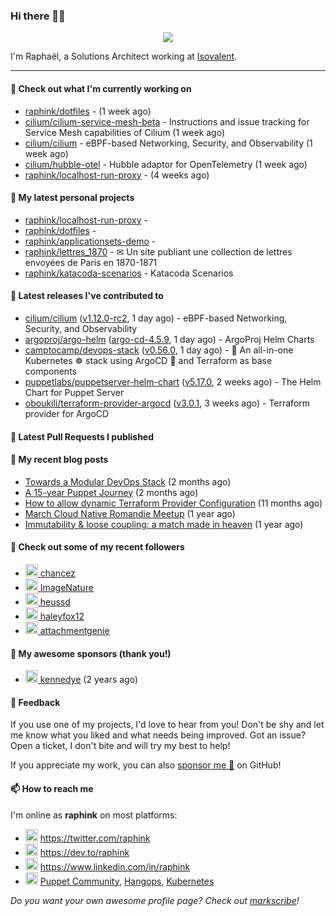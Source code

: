 ### Hi there 👋🏼


<p align="center">
  <a href="https://github.com/ryo-ma/github-profile-trophy"><img src="https://github-profile-trophy.vercel.app/?username=raphink&theme=darkhub&margin-w=15&margin-h=15&no-frame=true&column=5"/></a>
</p>


I'm Raphaël, a Solutions Architect working at [Isovalent](https://github.com/isovalent).

<hr />


#### 👷 Check out what I'm currently working on

- [raphink/dotfiles](https://github.com/raphink/dotfiles) -  (1 week ago)
- [cilium/cilium-service-mesh-beta](https://github.com/cilium/cilium-service-mesh-beta) - Instructions and issue tracking for Service Mesh capabilities of Cilium (1 week ago)
- [cilium/cilium](https://github.com/cilium/cilium) - eBPF-based Networking, Security, and Observability (1 week ago)
- [cilium/hubble-otel](https://github.com/cilium/hubble-otel) - Hubble adaptor for OpenTelemetry (1 week ago)
- [raphink/localhost-run-proxy](https://github.com/raphink/localhost-run-proxy) -  (4 weeks ago)

#### 🌱 My latest personal projects

- [raphink/localhost-run-proxy](https://github.com/raphink/localhost-run-proxy) - 
- [raphink/dotfiles](https://github.com/raphink/dotfiles) - 
- [raphink/applicationsets-demo](https://github.com/raphink/applicationsets-demo) - 
- [raphink/lettres_1870](https://github.com/raphink/lettres_1870) - ✉ Un site publiant une collection de lettres envoyées de Paris en 1870-1871
- [raphink/katacoda-scenarios](https://github.com/raphink/katacoda-scenarios) - Katacoda Scenarios

#### 🔭 Latest releases I've contributed to

- [cilium/cilium](https://github.com/cilium/cilium) ([v1.12.0-rc2](https://github.com/cilium/cilium/releases/tag/v1.12.0-rc2), 1 day ago) - eBPF-based Networking, Security, and Observability
- [argoproj/argo-helm](https://github.com/argoproj/argo-helm) ([argo-cd-4.5.9](https://github.com/argoproj/argo-helm/releases/tag/argo-cd-4.5.9), 1 day ago) - ArgoProj Helm Charts
- [camptocamp/devops-stack](https://github.com/camptocamp/devops-stack) ([v0.56.0](https://github.com/camptocamp/devops-stack/releases/tag/v0.56.0), 1 day ago) - 🌊 An all-in-one Kubernetes ☸ stack using ArgoCD 🐙 and Terraform as base components
- [puppetlabs/puppetserver-helm-chart](https://github.com/puppetlabs/puppetserver-helm-chart) ([v5.17.0](https://github.com/puppetlabs/puppetserver-helm-chart/releases/tag/v5.17.0), 2 weeks ago) -  The Helm Chart for Puppet Server
- [oboukili/terraform-provider-argocd](https://github.com/oboukili/terraform-provider-argocd) ([v3.0.1](https://github.com/oboukili/terraform-provider-argocd/releases/tag/v3.0.1), 3 weeks ago) - Terraform provider for ArgoCD 

#### 🔨 Latest Pull Requests I published


#### 📜 My recent blog posts

- [Towards a Modular DevOps Stack](https://dev.to/camptocamp-ops/towards-a-modular-devops-stack-257c) (2 months ago)
- [A 15-year Puppet Journey](https://dev.to/raphink/a-15-year-puppet-journey-4o39) (2 months ago)
- [How to allow dynamic Terraform Provider Configuration](https://dev.to/camptocamp-ops/how-to-allow-dynamic-terraform-provider-configuration-20ik) (11 months ago)
- [March Cloud Native Romandie Meetup](https://dev.to/camptocamp-ops/march-cloud-native-romandie-meetup-o2f) (1 year ago)
- [Immutability &amp; loose coupling: a match made in heaven](https://dev.to/camptocamp-ops/immutability-loose-coupling-a-match-made-in-heaven-37kl) (1 year ago)

#### 👥 Check out some of my recent followers

- [<img src="https://avatars.githubusercontent.com/u/1400401?u=cb454908819864903b4b83d2b05ea2db1af41019&amp;v=4" height="20"/> chancez](https://github.com/chancez)
- [<img src="https://avatars.githubusercontent.com/u/95119607?v=4" height="20"/> ImageNature](https://github.com/ImageNature)
- [<img src="https://avatars.githubusercontent.com/u/887095?u=0b12d6890d44b083c6155af138c8d7ba93cae24f&amp;v=4" height="20"/> heussd](https://github.com/heussd)
- [<img src="https://avatars.githubusercontent.com/u/92455821?u=84759154eb20acdc1a467b3e2e62f96b5a872e34&amp;v=4" height="20"/> haleyfox12](https://github.com/haleyfox12)
- [<img src="https://avatars.githubusercontent.com/u/163633?v=4" height="20"/> attachmentgenie](https://github.com/attachmentgenie)


#### 💚 My awesome sponsors (thank you!)

- [<img src="https://avatars.githubusercontent.com/u/1110127?v=4" height="20"/> kennedye](https://github.com/kennedye) (2 years ago)


#### 💬 Feedback

If you use one of my projects, I'd love to hear from you!
Don't be shy and let me know what you liked and what needs being improved.
Got an issue? Open a ticket, I don't bite and will try my best to help!

If you appreciate my work, you can also [sponsor me 💚](https://github.com/sponsors/raphink) on GitHub!


#### 📫 How to reach me

I'm online as **raphink** on most platforms:

- <img src="https://raw.githubusercontent.com/FortAwesome/Font-Awesome/master/svgs/brands/twitter.svg" width="20" alt="Twitter" /> https://twitter.com/raphink
- <img src="https://raw.githubusercontent.com/FortAwesome/Font-Awesome/master/svgs/brands/dev.svg" width="20" alt="Blog" /> https://dev.to/raphink
- <img src="https://raw.githubusercontent.com/FortAwesome/Font-Awesome/master/svgs/brands/linkedin.svg" width="20" alt="LinkedIn" /> https://www.linkedin.com/in/raphink
- <img src="https://raw.githubusercontent.com/FortAwesome/Font-Awesome/master/svgs/brands/slack.svg" width="20" alt="Slack" /> [Puppet Community](https://slack.puppet.com/), [Hangops](https://signup.hangops.com/), [Kubernetes](https://slack.k8s.io/)

*Do you want your own awesome profile page? Check out [markscribe](https://github.com/muesli/markscribe)!*
